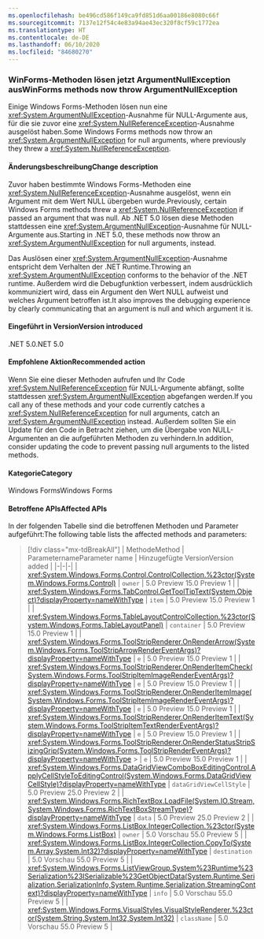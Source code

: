 ```yaml
---
ms.openlocfilehash: be496cd586f149ca9fd851d6aa00186e8080c66f
ms.sourcegitcommit: 7137e12f54c4e83a94ae43ec320f8cf59c1772ea
ms.translationtype: HT
ms.contentlocale: de-DE
ms.lasthandoff: 06/10/2020
ms.locfileid: "84680270"
---
```

### <a name="winforms-methods-now-throw-argumentnullexception"></a><span data-ttu-id="d1231-101">WinForms-Methoden lösen jetzt ArgumentNullException aus</span><span class="sxs-lookup"><span data-stu-id="d1231-101">WinForms methods now throw ArgumentNullException</span></span>

<span data-ttu-id="d1231-102">Einige Windows Forms-Methoden lösen nun eine <xref:System.ArgumentNullException>-Ausnahme für NULL-Argumente aus, für die sie zuvor eine <xref:System.NullReferenceException>-Ausnahme ausgelöst haben.</span><span class="sxs-lookup"><span data-stu-id="d1231-102">Some Windows Forms methods now throw an <xref:System.ArgumentNullException> for null arguments, where previously they threw a <xref:System.NullReferenceException>.</span></span>

#### <a name="change-description"></a><span data-ttu-id="d1231-103">Änderungsbeschreibung</span><span class="sxs-lookup"><span data-stu-id="d1231-103">Change description</span></span>

<span data-ttu-id="d1231-104">Zuvor haben bestimmte Windows Forms-Methoden eine <xref:System.NullReferenceException>-Ausnahme ausgelöst, wenn ein Argument mit dem Wert NULL übergeben wurde.</span><span class="sxs-lookup"><span data-stu-id="d1231-104">Previously, certain Windows Forms methods threw a <xref:System.NullReferenceException> if passed an argument that was null.</span></span> <span data-ttu-id="d1231-105">Ab .NET 5.0 lösen diese Methoden stattdessen eine <xref:System.ArgumentNullException>-Ausnahme für NULL-Argumente aus.</span><span class="sxs-lookup"><span data-stu-id="d1231-105">Starting in .NET 5.0, these methods now throw an <xref:System.ArgumentNullException> for null arguments, instead.</span></span>

<span data-ttu-id="d1231-106">Das Auslösen einer <xref:System.ArgumentNullException>-Ausnahme entspricht dem Verhalten der .NET Runtime.</span><span class="sxs-lookup"><span data-stu-id="d1231-106">Throwing an <xref:System.ArgumentNullException> conforms to the behavior of the .NET runtime.</span></span> <span data-ttu-id="d1231-107">Außerdem wird die Debugfunktion verbessert, indem ausdrücklich kommuniziert wird, dass ein Argument den Wert NULL aufweist und welches Argument betroffen ist.</span><span class="sxs-lookup"><span data-stu-id="d1231-107">It also improves the debugging experience by clearly communicating that an argument is null and which argument it is.</span></span>

#### <a name="version-introduced"></a><span data-ttu-id="d1231-108">Eingeführt in Version</span><span class="sxs-lookup"><span data-stu-id="d1231-108">Version introduced</span></span>

<span data-ttu-id="d1231-109">.NET 5.0</span><span class="sxs-lookup"><span data-stu-id="d1231-109">.NET 5.0</span></span>

#### <a name="recommended-action"></a><span data-ttu-id="d1231-110">Empfohlene Aktion</span><span class="sxs-lookup"><span data-stu-id="d1231-110">Recommended action</span></span>

<span data-ttu-id="d1231-111">Wenn Sie eine dieser Methoden aufrufen und Ihr Code <xref:System.NullReferenceException> für NULL-Argumente abfängt, sollte stattdessen <xref:System.ArgumentNullException> abgefangen werden.</span><span class="sxs-lookup"><span data-stu-id="d1231-111">If you call any of these methods and your code currently catches a <xref:System.NullReferenceException> for null arguments, catch an <xref:System.ArgumentNullException> instead.</span></span> <span data-ttu-id="d1231-112">Außerdem sollten Sie ein Update für den Code in Betracht ziehen, um die Übergabe von NULL-Argumenten an die aufgeführten Methoden zu verhindern.</span><span class="sxs-lookup"><span data-stu-id="d1231-112">In addition, consider updating the code to prevent passing null arguments to the listed methods.</span></span>

#### <a name="category"></a><span data-ttu-id="d1231-113">Kategorie</span><span class="sxs-lookup"><span data-stu-id="d1231-113">Category</span></span>

<span data-ttu-id="d1231-114">Windows Forms</span><span class="sxs-lookup"><span data-stu-id="d1231-114">Windows Forms</span></span>

#### <a name="affected-apis"></a><span data-ttu-id="d1231-115">Betroffene APIs</span><span class="sxs-lookup"><span data-stu-id="d1231-115">Affected APIs</span></span>

<span data-ttu-id="d1231-116">In der folgenden Tabelle sind die betroffenen Methoden und Parameter aufgeführt:</span><span class="sxs-lookup"><span data-stu-id="d1231-116">The following table lists the affected methods and parameters:</span></span>

> [!div class="mx-tdBreakAll"]
> | <span data-ttu-id="d1231-117">Methode</span><span class="sxs-lookup"><span data-stu-id="d1231-117">Method</span></span> | <span data-ttu-id="d1231-118">Parametername</span><span class="sxs-lookup"><span data-stu-id="d1231-118">Parameter name</span></span> | <span data-ttu-id="d1231-119">Hinzugefügte Version</span><span class="sxs-lookup"><span data-stu-id="d1231-119">Version added</span></span> |
> |-|-|-|
> | <xref:System.Windows.Forms.Control.ControlCollection.%23ctor(System.Windows.Forms.Control)> | `owner` | <span data-ttu-id="d1231-120">5.0 Preview 1</span><span class="sxs-lookup"><span data-stu-id="d1231-120">5.0 Preview 1</span></span> |
> | <xref:System.Windows.Forms.TabControl.GetToolTipText(System.Object)?displayProperty=nameWithType> | `item` | <span data-ttu-id="d1231-121">5.0 Preview 1</span><span class="sxs-lookup"><span data-stu-id="d1231-121">5.0 Preview 1</span></span> |
> | <xref:System.Windows.Forms.TableLayoutControlCollection.%23ctor(System.Windows.Forms.TableLayoutPanel)> | `container` | <span data-ttu-id="d1231-122">5.0 Preview 1</span><span class="sxs-lookup"><span data-stu-id="d1231-122">5.0 Preview 1</span></span> |
> | <xref:System.Windows.Forms.ToolStripRenderer.OnRenderArrow(System.Windows.Forms.ToolStripArrowRenderEventArgs)?displayProperty=nameWithType> | `e` | <span data-ttu-id="d1231-123">5.0 Preview 1</span><span class="sxs-lookup"><span data-stu-id="d1231-123">5.0 Preview 1</span></span> |
> | <xref:System.Windows.Forms.ToolStripRenderer.OnRenderItemCheck(System.Windows.Forms.ToolStripItemImageRenderEventArgs)?displayProperty=nameWithType> | `e` | <span data-ttu-id="d1231-124">5.0 Preview 1</span><span class="sxs-lookup"><span data-stu-id="d1231-124">5.0 Preview 1</span></span> |
> | <xref:System.Windows.Forms.ToolStripRenderer.OnRenderItemImage(System.Windows.Forms.ToolStripItemImageRenderEventArgs)?displayProperty=nameWithType> | `e` | <span data-ttu-id="d1231-125">5.0 Preview 1</span><span class="sxs-lookup"><span data-stu-id="d1231-125">5.0 Preview 1</span></span> |
> | <xref:System.Windows.Forms.ToolStripRenderer.OnRenderItemText(System.Windows.Forms.ToolStripItemTextRenderEventArgs)?displayProperty=nameWithType> | `e` | <span data-ttu-id="d1231-126">5.0 Preview 1</span><span class="sxs-lookup"><span data-stu-id="d1231-126">5.0 Preview 1</span></span> |
> | <xref:System.Windows.Forms.ToolStripRenderer.OnRenderStatusStripSizingGrip(System.Windows.Forms.ToolStripRenderEventArgs)?displayProperty=nameWithType> > | `e` | <span data-ttu-id="d1231-127">5.0 Preview 1</span><span class="sxs-lookup"><span data-stu-id="d1231-127">5.0 Preview 1</span></span> |
> | <xref:System.Windows.Forms.DataGridViewComboBoxEditingControl.ApplyCellStyleToEditingControl(System.Windows.Forms.DataGridViewCellStyle)?displayProperty=nameWithType> | `dataGridViewCellStyle` | <span data-ttu-id="d1231-128">5.0 Preview 2</span><span class="sxs-lookup"><span data-stu-id="d1231-128">5.0 Preview 2</span></span> |
> | <xref:System.Windows.Forms.RichTextBox.LoadFile(System.IO.Stream,System.Windows.Forms.RichTextBoxStreamType)?displayProperty=nameWithType> | `data` | <span data-ttu-id="d1231-129">5.0 Preview 2</span><span class="sxs-lookup"><span data-stu-id="d1231-129">5.0 Preview 2</span></span> |
> | <xref:System.Windows.Forms.ListBox.IntegerCollection.%23ctor(System.Windows.Forms.ListBox)> | `owner` | <span data-ttu-id="d1231-130">5.0 Vorschau 5</span><span class="sxs-lookup"><span data-stu-id="d1231-130">5.0 Preview 5</span></span> |
> | <xref:System.Windows.Forms.ListBox.IntegerCollection.CopyTo(System.Array,System.Int32)?displayProperty=nameWithType> | `destination` | <span data-ttu-id="d1231-131">5.0 Vorschau 5</span><span class="sxs-lookup"><span data-stu-id="d1231-131">5.0 Preview 5</span></span> |
> | <xref:System.Windows.Forms.ListViewGroup.System%23Runtime%23Serialization%23ISerializable%23GetObjectData(System.Runtime.Serialization.SerializationInfo,System.Runtime.Serialization.StreamingContext)?displayProperty=nameWithType> | `info` | <span data-ttu-id="d1231-132">5.0 Vorschau 5</span><span class="sxs-lookup"><span data-stu-id="d1231-132">5.0 Preview 5</span></span> |
> | <xref:System.Windows.Forms.VisualStyles.VisualStyleRenderer.%23ctor(System.String,System.Int32,System.Int32)> | `className` | <span data-ttu-id="d1231-133">5.0 Vorschau 5</span><span class="sxs-lookup"><span data-stu-id="d1231-133">5.0 Preview 5</span></span> |

<!-- 

#### Affected APIs

- `M:System.Windows.Forms.Control.ControlCollection.#ctor(System.Windows.Forms.Control)`
- `M:System.Windows.Forms.TabControl.GetToolTipText(System.Object)`
- `M:System.Windows.Forms.TableLayoutControlCollection.#ctor(System.Windows.Forms.TableLayoutPanel)`
- `M:System.Windows.Forms.ToolStripRenderer.OnRenderArrow(System.Windows.Forms.ToolStripArrowRenderEventArgs)`
- `M:System.Windows.Forms.ToolStripRenderer.OnRenderItemImage(System.Windows.Forms.ToolStripItemImageRenderEventArgs)`
- `M:System.Windows.Forms.ToolStripRenderer.OnRenderItemCheck(System.Windows.Forms.ToolStripItemImageRenderEventArgs)`
- `M:System.Windows.Forms.ToolStripRenderer.OnRenderItemText(System.Windows.Forms.ToolStripItemTextRenderEventArgs)`
- `M:System.Windows.Forms.ToolStripRenderer.OnRenderStatusStripSizingGrip(System.Windows.Forms.ToolStripRenderEventArgs)`
- `M:System.Windows.Forms.DataGridViewComboBoxEditingControl.ApplyCellStyleToEditingControl(System.Windows.Forms.DataGridViewCellStyle)`
- `M:System.Windows.Forms.RichTextBox.LoadFile(System.IO.Stream,System.Windows.Forms.RichTextBoxStreamType)`
- `M:System.Windows.Forms.ListViewGroup.System%23Runtime%23Serialization%23ISerializable%23GetObjectData(System.Runtime.Serialization.SerializationInfo,System.Runtime.Serialization.StreamingContext)`
- `M:System.Windows.Forms.VisualStyles.VisualStyleRenderer.%23ctor(System.String,System.Int32,System.Int32)`
- `M:System.Windows.Forms.ListBox.IntegerCollection.%23ctor(System.Windows.Forms.ListBox)`
- `M:System.Windows.Forms.ListBox.IntegerCollection.CopyTo(System.Array,System.Int32)`

-->
